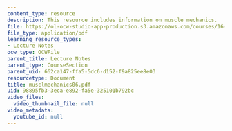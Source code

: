 ```yaml
---
content_type: resource
description: This resource includes information on muscle mechanics.
file: https://ol-ocw-studio-app-production.s3.amazonaws.com/courses/16-423j-aerospace-biomedical-and-life-support-engineering-spring-2006/98895fb33ecae892fa5e325101b792bc_musclmechanics06.pdf
file_type: application/pdf
learning_resource_types:
- Lecture Notes
ocw_type: OCWFile
parent_title: Lecture Notes
parent_type: CourseSection
parent_uid: 662ca147-ffa5-5dc6-d152-f9a825ee8e03
resourcetype: Document
title: musclmechanics06.pdf
uid: 98895fb3-3eca-e892-fa5e-325101b792bc
video_files:
  video_thumbnail_file: null
video_metadata:
  youtube_id: null
---
```

